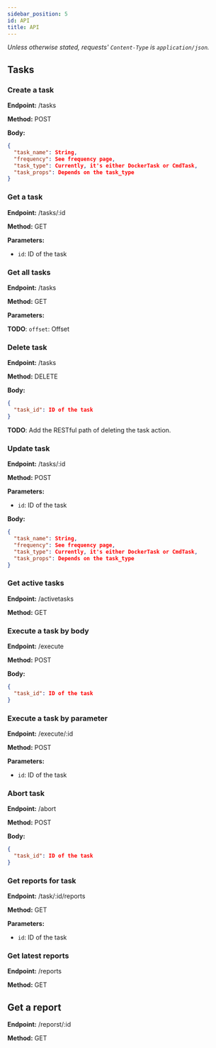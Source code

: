 ```yaml
---
sidebar_position: 5
id: API
title: API
---
```


*Unless otherwise stated, requests' `Content-Type` is `application/json`.*

## Tasks
### Create a task

**Endpoint:** /tasks

**Method:** POST

**Body:**
```json
{
  "task_name": String,
  "frequency": See frequency page,
  "task_type": Currently, it's either DockerTask or CmdTask,
  "task_props": Depends on the task_type
}
```

### Get a task

**Endpoint:** /tasks/:id

**Method:** GET

**Parameters:**

- `id`: ID of the task

### Get all tasks

**Endpoint:** /tasks

**Method:** GET

**Parameters:**

**TODO**: `offset`: Offset

### Delete task

**Endpoint:** /tasks

**Method:** DELETE

**Body:**
```json
{
  "task_id": ID of the task
}
```

**TODO**: Add the RESTful path of deleting the task action.

### Update task

**Endpoint:** /tasks/:id

**Method:** POST

**Parameters:**

- `id`: ID of the task

**Body:**
```json
{
  "task_name": String,
  "frequency": See frequency page,
  "task_type": Currently, it's either DockerTask or CmdTask,
  "task_props": Depends on the task_type
}
```

### Get active tasks

**Endpoint:** /activetasks

**Method:** GET


### Execute a task by body

**Endpoint:** /execute

**Method:** POST

**Body:**

```json
{
  "task_id": ID of the task
}
```

### Execute a task by parameter

**Endpoint:** /execute/:id

**Method:** POST

**Parameters:**

- `id`: ID of the task


### Abort task

**Endpoint:** /abort

**Method:** POST

**Body:**

```json
{
  "task_id": ID of the task
}
```


### Get reports for task

**Endpoint:** /task/:id/reports

**Method:** GET

**Parameters:**

- `id`: ID of the task


### Get latest reports

**Endpoint:** /reports

**Method:** GET


## Get a report

**Endpoint:** /reporst/:id

**Method:** GET
